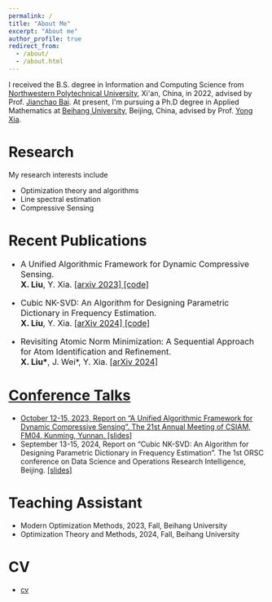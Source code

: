```yaml
---
permalink: /
title: "About Me"
excerpt: "About me"
author_profile: true
redirect_from: 
  - /about/
  - /about.html
---
```


I received the B.S. degree in Information and Computing Science from [Northwestern Polytechnical University](https://www.nwpu.edu.cn/), Xi'an, China, in 2022, advised by Prof. [Jianchao Bai](https://www.scholat.com/bjc1987).
At present, I'm pursuing a Ph.D degree in Applied Mathematics at [Beihang University](https://www.buaa.edu.cn/), Beijing, China, advised by Prof. [Yong Xia](https://math.buaa.edu.cn/szdw1/azcck/js/xy.htm).

Research
======
My research interests include
- Optimization theory and algorithms
- Line spectral estimation 
- Compressive Sensing

Recent Publications
======

<ul>
<font size="3">
<li><p> A Unified Algorithmic Framework for Dynamic Compressive Sensing. <br />
 <b>X. Liu</b>, Y. Xia. <a href="https://arxiv.org/abs/2310.07202">[arxiv 2023] </a> <a href="https://github.com/xzliu-opt/PLAY-CS">[code]  </a>
</p></li>
<li><p> Cubic NK-SVD: An Algorithm for Designing Parametric Dictionary in Frequency Estimation. <br />
 <b>X. Liu</b>, Y. Xia. <a href="https://arxiv.org/abs/2408.03708">[arXiv 2024]  </a> <a href="https://github.com/xzliu-opt/Cubic-NK-SVD">[code]  </a>
 </p></li>
<li><p> Revisiting Atomic Norm Minimization: A Sequential Approach for Atom Identification and Refinement. <br />
 <b>X. Liu*</b>, J. Wei*, Y. Xia. <a href="https://arxiv.org/abs/2411.08459">[arXiv 2024]
 </p></li>
</font>
</ul>

Conference Talks
======
- October 12-15, 2023, Report on “A Unified Algorithmic Framework for Dynamic Compressive Sensing”. The 21st Annual Meeting of CSIAM, FM04, Kunming, Yunnan. [[slides]](https://xzliu-opt.github.io/files/slides/slides_CSIAM_2023.pdf)
- September 13-15, 2024, Report on “Cubic NK-SVD: An Algorithm for Designing Parametric Dictionary in Frequency Estimation”. The 1st ORSC conference on Data Science and Operations Research Intelligence, Beijing. [[slides]](https://xzliu-opt.github.io/files/slides/slides_ORSC_2024.pdf)

Teaching Assistant
======
- Modern Optimization Methods, 2023, Fall, Beihang University
- Optimization Theory and Methods, 2024, Fall, Beihang University

CV
======
- [cv](https://xzliu-opt.github.io/files/cv/cv_XiaozhiLiu.pdf)


